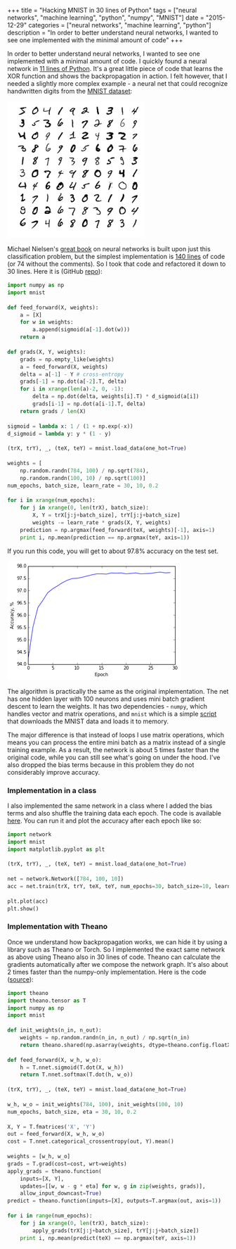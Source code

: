 +++
title = "Hacking MNIST in 30 lines of Python"
tags = ["neural networks", "machine learning", "python", "numpy", "MNIST"]
date = "2015-12-29"
categories = ["neural networks", "machine learning", "python"]
description = "In order to better understand neural networks, I wanted to see one implemented with the minimal amount of code"
+++

In order to better understand neural networks, I wanted to see one implemented
with a minimal amount of code. I quickly found a neural network in
[11 lines of Python](http://iamtrask.github.io/2015/07/12/basic-python-network/).
It's a great little piece of code that learns the XOR function and shows the
backpropagation in action. I felt however, that I needed a slightly more complex
example - a neural net that could recognize handwritten digits from the
[MNIST dataset](http://yann.lecun.com/exdb/mnist/):

![MNIST Digits](/img/mnist_digits.png)

Michael Nielsen's
[great book](http://neuralnetworksanddeeplearning.com/) on neural networks is
built upon just this classification problem, but the simplest implementation is
[140 lines](https://github.com/mnielsen/neural-networks-and-deep-learning/blob/master/src/network.py)
of code (or 74 without the comments). So I took that code and refactored it down
to 30 lines. Here it is (GitHub
[repo](https://github.com/jrusev/simple-neural-networks/blob/master/mlp_numpy.py)):

```python
import numpy as np
import mnist

def feed_forward(X, weights):
    a = [X]
    for w in weights:
        a.append(sigmoid(a[-1].dot(w)))
    return a

def grads(X, Y, weights):
    grads = np.empty_like(weights)
    a = feed_forward(X, weights)
    delta = a[-1] - Y # cross-entropy
    grads[-1] = np.dot(a[-2].T, delta)
    for i in xrange(len(a)-2, 0, -1):
        delta = np.dot(delta, weights[i].T) * d_sigmoid(a[i])
        grads[i-1] = np.dot(a[i-1].T, delta)
    return grads / len(X)

sigmoid = lambda x: 1 / (1 + np.exp(-x))
d_sigmoid = lambda y: y * (1 - y)

(trX, trY), _, (teX, teY) = mnist.load_data(one_hot=True)

weights = [
    np.random.randn(784, 100) / np.sqrt(784),
    np.random.randn(100, 10) / np.sqrt(100)]
num_epochs, batch_size, learn_rate = 30, 10, 0.2

for i in xrange(num_epochs):
    for j in xrange(0, len(trX), batch_size):
        X, Y = trX[j:j+batch_size], trY[j:j+batch_size]
        weights -= learn_rate * grads(X, Y, weights)
    prediction = np.argmax(feed_forward(teX, weights)[-1], axis=1)
    print i, np.mean(prediction == np.argmax(teY, axis=1))
```

If you run this code, you will get to about 97.8% accuracy on the test set.

![Neural Network Training](/img/nn_training.png)

The algorithm is practically the same as the original implementation. The net
has one hidden layer with 100 neurons and uses mini batch gradient descent
to learn the weights. It has two dependencies - `numpy`, which handles vector
and matrix operations, and `mnist` which is a simple
[script](https://github.com/jrusev/simple-neural-networks/blob/master/mnist.py)
that downloads the MNIST data and loads it to memory.

The major difference is that instead of loops I use matrix operations, which
means you can process the entire mini batch as a matrix instead of a single
training example. As a result, the network is about 5 times faster than the
original code, while you can still see what's going on under the hood. I've also
dropped the bias terms because in this problem they do not considerably improve
accuracy.

### Implementation in a class

I also implemented the same network in a class where I added the bias terms and
also shuffle the training data each epoch. The code is available
[here](https://github.com/jrusev/simple-neural-networks/blob/master/network.py).
You can run it and plot the accuracy after each epoch like so:

```python
import network
import mnist
import matplotlib.pyplot as plt

(trX, trY), _, (teX, teY) = mnist.load_data(one_hot=True)

net = network.Network([784, 100, 10])
acc = net.train(trX, trY, teX, teY, num_epochs=30, batch_size=10, learn_rate=0.2)

plt.plot(acc)
plt.show()
```

### Implementation with Theano

Once we understand how backpropagation works, we can hide it by using a library
such as Theano or Torch. So I implemented the exact same network as above using
Theano also in 30 lines of code. Theano can calculate the gradients
automatically after we compose the network graph. It's also about 2 times faster
than the numpy-only implementation. Here is the code
([source](https://github.com/jrusev/simple-neural-networks/blob/master/mlp_theano.py)):

```python
import theano
import theano.tensor as T
import numpy as np
import mnist

def init_weights(n_in, n_out):
    weights = np.random.randn(n_in, n_out) / np.sqrt(n_in)
    return theano.shared(np.asarray(weights, dtype=theano.config.floatX))

def feed_forward(X, w_h, w_o):
    h = T.nnet.sigmoid(T.dot(X, w_h))
    return T.nnet.softmax(T.dot(h, w_o))

(trX, trY), _, (teX, teY) = mnist.load_data(one_hot=True)

w_h, w_o = init_weights(784, 100), init_weights(100, 10)
num_epochs, batch_size, eta = 30, 10, 0.2

X, Y = T.fmatrices('X', 'Y')
out = feed_forward(X, w_h, w_o)
cost = T.nnet.categorical_crossentropy(out, Y).mean()

weights = [w_h, w_o]
grads = T.grad(cost=cost, wrt=weights)
apply_grads = theano.function(
    inputs=[X, Y],
    updates=[[w, w - g * eta] for w, g in zip(weights, grads)],
    allow_input_downcast=True)
predict = theano.function(inputs=[X], outputs=T.argmax(out, axis=1))

for i in range(num_epochs):
    for j in xrange(0, len(trX), batch_size):
        apply_grads(trX[j:j+batch_size], trY[j:j+batch_size])
    print i, np.mean(predict(teX) == np.argmax(teY, axis=1))
```
